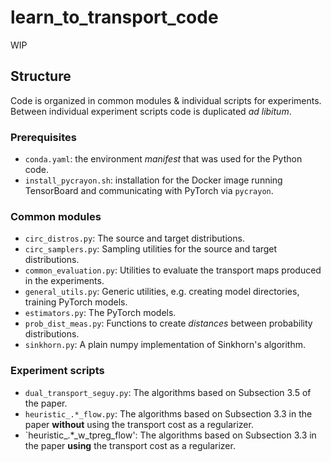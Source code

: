 # learn_to_transport_code
WIP

## Structure
Code is organized in common modules & 
individual scripts for experiments. Between
individual experiment scripts code is duplicated *ad libitum*.

### Prerequisites
* `conda.yaml`: the environment *manifest* that was
used for the Python code.
* `install_pycrayon.sh`: installation for the Docker image running
TensorBoard and communicating with PyTorch via `pycrayon`.

### Common modules
* `circ_distros.py`: The source and target distributions.
* `circ_samplers.py`: Sampling utilities for the source and 
target distributions.
* `common_evaluation.py`: Utilities to evaluate the transport maps produced in
the experiments.
* `general_utils.py`: Generic utilities, e.g. creating model directories,
training PyTorch models.
* `estimators.py`: The PyTorch models.
* `prob_dist_meas.py`: Functions to create *distances* between
probability distributions.
* `sinkhorn.py`: A plain numpy implementation of Sinkhorn's algorithm.

### Experiment scripts
* `dual_transport_seguy.py`: The algorithms based on Subsection 3.5 of the paper.
* `heuristic_.*_flow.py`: The algorithms based on Subsection 3.3 in the paper **without**
using the transport cost as a regularizer.
* `heuristic_.*_w_tpreg_flow': The algorithms based on Subsection 3.3 in the paper 
**using** the transport cost as a regularizer.
